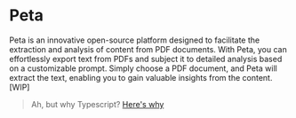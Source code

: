 # Peta

Peta is an innovative open-source platform designed to facilitate the extraction and analysis of content from PDF documents.
With Peta, you can effortlessly export text from PDFs and subject it to detailed analysis based on a customizable prompt.
Simply choose a PDF document, and Peta will extract the text, enabling you to gain valuable insights from the content. [WIP]

> Ah, but why Typescript? [Here's why](https://www.reddit.com/r/typescript/comments/173lok9/now_i_understand_why_typescript_is_loved_by_the/)
